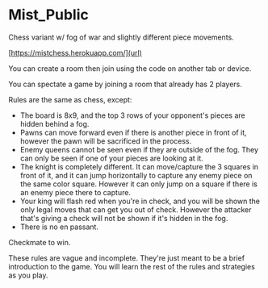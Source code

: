 # Mist_Public
Chess variant w/ fog of war and slightly different piece movements.

[https://mistchess.herokuapp.com/](url)

You can create a room then join using the code on another tab or device. 

You can spectate a game by joining a room that already has 2 players.


Rules are the same as chess, except:
- The board is 8x9, and the top 3 rows of your opponent's pieces are hidden behind a fog.
- Pawns can move forward even if there is another piece in front of it, however the pawn will be sacrificed in the process.
- Enemy queens cannot be seen even if they are outside of the fog. They can only be seen if one of your pieces are looking at it.
- The knight is completely different. It can move/capture the 3 squares in front of it, and it can jump horizontally to capture any enemy piece on the same color square. However it can only jump on a square if there is an enemy piece there to capture.
- Your king will flash red when you're in check, and you will be shown the only legal moves that can get you out of check. However the attacker that's giving a check will not be shown if it's hidden in the fog.
- There is no en passant.

Checkmate to win.

These rules are vague and incomplete. They're just meant to be a brief introduction to the game. You will learn the rest of the rules and strategies as you play.
